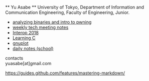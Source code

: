   
 ** Yu Asabe ** 
 University of Tokyo, Department of Information and Communication Engineering, Faculty of Engineering, Junior. 


- [analyzing binaries and intro to pwning](/pwn01)
- [weekly tech meeting notes](/weekly_tech_meeting)
- [Interop 2018](/interop2018)
- [Learning C](/c_lang)
- [gnuplot](/gnuplot)
- [daily notes (school)](/school)

contacts  
yuasabe[at]gmail.com

https://guides.github.com/features/mastering-markdown/